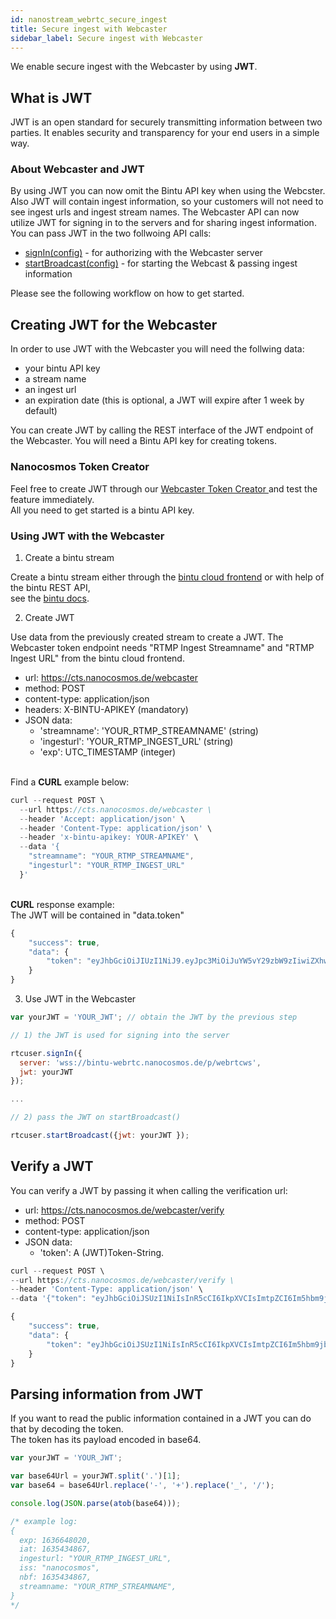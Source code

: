 ```yaml
---
id: nanostream_webrtc_secure_ingest
title: Secure ingest with Webcaster
sidebar_label: Secure ingest with Webcaster
---
```


We enable secure ingest with the Webcaster by using <b>JWT</b>.<br>

## What is JWT

JWT is an open standard for securely transmitting information between two parties.
It enables security and transparency for your end users in a simple way.<br>

### About Webcaster and JWT

By using JWT you can now omit the Bintu API key when using the Webcster.<br>
Also JWT will contain ingest information, so your customers will not need to see ingest urls
and ingest stream names.
The Webcaster API can now utilize JWT for signing in to the servers and for sharing ingest information.
You can pass JWT in the two follwoing API calls:<br>

- [signIn(config)](nanostream_webrtc_api.md#RtcUser+signIn) - for authorizing with the Webcaster server
- [startBroadcast(config)](nanostream_webrtc_api.md#RtcUser+startBroadcast) - for starting the Webcast & passing ingest information

Please see the following workflow on how to get started.

## Creating JWT for the Webcaster

In order to use JWT with the Webcaster you will need the follwing data:

- your bintu API key
- a stream name
- an ingest url
- an expiration date (this is optional, a JWT will expire after 1 week by default)

You can create JWT by calling the REST interface of the JWT endpoint of the Webcaster.
You will need a Bintu API key for creating tokens.

### Nanocosmos Token Creator

Feel free to create JWT through our [Webcaster Token Creator
](https://bintu-helpers.nanocosmos.de/webcaster-helper) and test the feature immediately.<br>
All you need to get started is a bintu API key.

### Using JWT with the Webcaster

1) Create a bintu stream

Create a bintu stream either through the [bintu cloud frontend](https://bintu-cloud-frontend.nanocosmos.de/) or with help of the bintu REST API,<br>see the [bintu docs](../cloud/bintu_api).

2) Create JWT

Use data from the previously created stream to create a JWT. The Webcaster token endpoint needs
"RTMP Ingest Streamname" and "RTMP Ingest URL" from the bintu cloud frontend.

- url: https://cts.nanocosmos.de/webcaster
- method: POST
- content-type: application/json
- headers: X-BINTU-APIKEY (mandatory)
- JSON data:
  - 'streamname': 'YOUR_RTMP_STREAMNAME' (string)
  - 'ingesturl': 'YOUR_RTMP_INGEST_URL' (string)
  - 'exp': UTC_TIMESTAMP (integer)


<br>
Find a <b>CURL</b> example below:

```js
curl --request POST \
  --url https://cts.nanocosmos.de/webcaster \
  --header 'Accept: application/json' \
  --header 'Content-Type: application/json' \
  --header 'x-bintu-apikey: YOUR-APIKEY' \
  --data '{
    "streamname": "YOUR_RTMP_STREAMNAME",
    "ingesturl": "YOUR_RTMP_INGEST_URL"
  }'
```

<br>
<b>CURL</b> response example:<br>
The JWT will be contained in "data.token"

```js
{
    "success": true,
    "data": {
        "token": "eyJhbGciOiJIUzI1NiJ9.eyJpc3MiOiJuYW5vY29zbW9zIiwiZXhwIjoxMjM0NTY3ODksIm5iZiI6MTIzNDU2Nzg5LCJpbmdlc3R1cmwiOiJydG1wOi8vYmludHUtc3RyZWFtLm5hbm9jb3Ntb3MuZGU6MTkzNS9saXZlIiwic3RyZWFtbmFtZSI6ImFiYy1kZWYiLCJpYXQiOjE2MzU4NzEwOTN9.0BrnTUmu0A8yrcVHXj4OZU23sKpAHIQekALgW5jnZAo"
    }
}
```

3) Use JWT in the Webcaster

```js
var yourJWT = 'YOUR_JWT'; // obtain the JWT by the previous step

// 1) the JWT is used for signing into the server

rtcuser.signIn({
  server: 'wss://bintu-webrtc.nanocosmos.de/p/webrtcws',
  jwt: yourJWT
});

...

// 2) pass the JWT on startBroadcast()

rtcuser.startBroadcast({jwt: yourJWT });
```

## Verify a JWT

You can verify a JWT by passing it when calling the verification url:

- url: https://cts.nanocosmos.de/webcaster/verify
- method: POST
- content-type: application/json
- JSON data:
  - 'token': A (JWT)Token-String.

```js
curl --request POST \ 
--url https://cts.nanocosmos.de/webcaster/verify \ 
--header 'Content-Type: application/json' \ 
--data '{"token": "eyJhbGciOiJSUzI1NiIsInR5cCI6IkpXVCIsImtpZCI6Im5hbm9jb3Ntb3MifQ..."}'
```

```js
{
    "success": true,
    "data": {
        "token": "eyJhbGciOiJSUzI1NiIsInR5cCI6IkpXVCIsImtpZCI6Im5hbm9jb3Ntb3MifQ..."
    }
}
```


## Parsing information from JWT

If you want to read the public information contained in a JWT you can do that by decoding the token.<br>
The token has its payload encoded in base64.

```js
var yourJWT = 'YOUR_JWT';

var base64Url = yourJWT.split('.')[1];
var base64 = base64Url.replace('-', '+').replace('_', '/');

console.log(JSON.parse(atob(base64)));

/* example log:
{
  exp: 1636648020,
  iat: 1635434867,
  ingesturl: "YOUR_RTMP_INGEST_URL",
  iss: "nanocosmos",
  nbf: 1635434867,
  streamname: "YOUR_RTMP_STREAMNAME",
}
*/
```